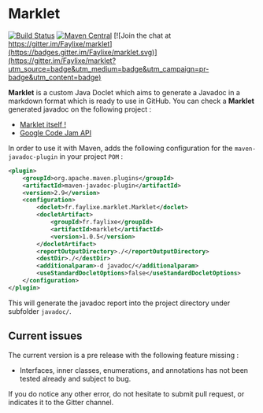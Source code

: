 # Marklet

[![Build Status](https://travis-ci.org/Faylixe/marklet.svg)](https://travis-ci.org/Faylixe/marklet) [![Maven Central](https://maven-badges.herokuapp.com/maven-central/fr.faylixe/marklet/badge.svg)](https://maven-badges.herokuapp.com/maven-central/fr.faylixe/marklet) [![Join the chat at https://gitter.im/Faylixe/marklet](https://badges.gitter.im/Faylixe/marklet.svg)](https://gitter.im/Faylixe/marklet?utm_source=badge&utm_medium=badge&utm_campaign=pr-badge&utm_content=badge)

**Marklet** is a custom Java Doclet which aims to generate a Javadoc in a markdown format which is ready to use in GitHub. You can check a **Marklet** generated javadoc on the following project :

* [Marklet itself !](https://github.com/Faylixe/marklet/tree/master/javadoc/fr/faylixe/marklet)
* [Google Code Jam API](https://github.com/Faylixe/googlecodejam-client/tree/master/javadoc/fr/faylixe/googlecodejam/client)

In order to use it with Maven, adds the following configuration for the ``maven-javadoc-plugin``
in your project ``POM`` :

```xml
<plugin>
	<groupId>org.apache.maven.plugins</groupId>
	<artifactId>maven-javadoc-plugin</artifactId>
	<version>2.9</version>
	<configuration>
		<doclet>fr.faylixe.marklet.Marklet</doclet>
		<docletArtifact>
			<groupId>fr.faylixe</groupId>
			<artifactId>marklet</artifactId>
			<version>1.0.5</version>
		</docletArtifact>
		<reportOutputDirectory>./</reportOutputDirectory>
		<destDir>./</destDir>
		<additionalparam>-d javadoc/</additionalparam>
		<useStandardDocletOptions>false</useStandardDocletOptions>
	</configuration>
</plugin>
```

This will generate the javadoc report into the project directory under subfolder ``javadoc/``.

## Current issues

The current version is a pre release with the following feature missing :

* Interfaces, inner classes, enumerations, and annotations has not been tested already and subject to bug.

If you do notice any other error, do not hesitate to submit pull request, or indicates it to the Gitter channel.
